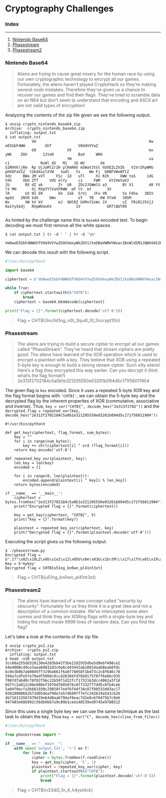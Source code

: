 # Cryptography Challenges

### Index
___
1. [Nintendo Base64](#nintendo-base64)
2. [Phasestream](#phasestream)
3. [Phasestream2](#phasestream2)

### Nintendo Base64
> Aliens are trying to cause great misery for the human race by using our own cryptographic technology to encrypt all our games.
Fortunately, the aliens haven’t played CryptoHack so they’re making several noob mistakes. Therefore they’ve given us a chance to recover our games and find their flags. They’ve tried to scramble data on an N64 but don’t seem to understand that encoding and ASCII art are not valid types of encryption!

Analysing the contents of the zip file given we see the following output.
```shell
$ unzip crypto_nintendo_base64.zip
Archive:  crypto_nintendo_base64.zip
  inflating: output.txt
$ cat output.txt
            Vm                                                   0w               eE5GbFdWW         GhT            V0d4VVYwZ
            G9              XV                                   mx              yWk    ZOV       1JteD           BaV     WRH
                            YW                                   xa             c1              NsWl dS   M1   JQ WV       d4
S2RHVkljRm  Rp UjJoMlZrZH plRmRHV m5WaVJtUl hUVEZLZVZk   V1VrZFpWMU  pHVDFaV1Z  tSkdXazlXYW   twdl   Yx    Wm Fj  bHBFVWxWTlZ
Xdz     BWa 2M xVT     FSc  1d   uTl     hi R2h     XWW taS     1dG VXh     XbU ZTT     VdS elYy     cz     FWM    kY2VmtwV2
JU       RX dZ ak       Zr  U0   ZOc2JGWmlS a3       BY V1       d0 YV       lV MH       hj RVpYYlVaVFRWW  mF lV  mt       3V
lR       GV 01 ER       kh  Zak  5rVj   JFe VR       Ya Fdha   3BIV mpGU   2NtR kdX     bWx          oT   TB   KW VYxW   lNSM
Wx       XW kV kV       mJ  GWlRZ bXMxY2xWc 1V       sZ  FRiR1J5VjJ  0a1YySkdj   RVpWVmxKV           1V            GRTlQUT09


```
As hinted by the challenge name this is `base64` encoded text. To begin decoding we must first remove all the white spaces.
```shell
$ cat output.txt | tr -d ' ' | tr -d '\n'

Vm0weE5GbFdWWGhTV0d4VVYwZG9XVmxyWkZOV1JteDBaVWRHYWxac1NsWldSM1JQWVd4S2RHVkljRmRpUjJoMlZrZHplRmRHVm5WaVJtUlhUVEZLZVZkV1VrZFpWMUpHVDFaV1ZtSkdXazlXYWtwdlYxWmFjbHBFVWxWTlZXdzBWa2MxVTFSc1duTlhiR2hXWWtaS1dGVXhXbUZTTVdSelYyczFWMkY2VmtwV2JURXdZakZrU0ZOc2JGWmlSa3BYV1d0YVlVMHhjRVpYYlVaVFRWWmFlVmt3VlRGV01ERkhZak5rVjJFeVRYaFdha3BIVmpGU2NtRkdXbWxoTTBKWVYxWlNSMWxXWkVkVmJGWlRZbXMxY2xWc1VsZFRiR1J5VjJ0a1YySkdjRVpWVmxKV1VGRTlQUT09
```
We can decode this result with the following script.
```python
#!/usr/bin/python3

import base64

ciphertext = b'Vm0weE5GbFdWWGhTV0d4VVYwZG9XVmxyWkZOV1JteDBaVWRHYWxac1NsWldSM1JQWVd4S2RHVkljRmRpUjJoMlZrZHplRmRHVm5WaVJtUlhUVEZLZVZkV1VrZFpWMUpHVDFaV1ZtSkdXazlXYWtwdlYxWmFjbHBFVWxWTlZXdzBWa2MxVTFSc1duTlhiR2hXWWtaS1dGVXhXbUZTTVdSelYyczFWMkY2VmtwV2JURXdZakZrU0ZOc2JGWmlSa3BYV1d0YVlVMHhjRVpYYlVaVFRWWmFlVmt3VlRGV01ERkhZak5rVjJFeVRYaFdha3BIVmpGU2NtRkdXbWxoTTBKWVYxWlNSMWxXWkVkVmJGWlRZbXMxY2xWc1VsZFRiR1J5VjJ0a1YySkdjRVpWVmxKV1VGRTlQUT09'

while True:
    if ciphertext.startswith(b"CHTB"):
        break
    ciphertext = base64.b64decode(ciphertext)

print("Flag = {}".format(ciphertext.decode('utf-8')))
``` 
> Flag = CHTB{3nc0d1ng_n0t_3qu4l_t0_3ncrypt10n}

### Phasestream
> The aliens are trying to build a secure cipher to encrypt all our games called “PhaseStream”. They’ve heard that stream ciphers are pretty good. The aliens have learned of the XOR operation which is used to encrypt a plaintext with a key. They believe that XOR using a repeated 5-byte key is enough to build a strong stream cipher. Such silly aliens! Here’s a flag they encrypted this way earlier. Can you decrypt it (hint: what’s the flag format?) 2e313f2702184c5a0b1e321205550e03261b094d5c171f56011904

The given flag is `hex` encoded. Since it uses a repeated 5-byte XOR key and the flag format begins with `'CHTB{'`, we can obtain the 5-byte key  and the decrypted flag by the inherent properites of XOR (commutative, associative and inverse).
Thus, `key = xor("CHTB{", decode_hex("2e313f2702"))` and the `decrypted_flag = repeated_xor(key, decode_hex("2e313f2702184c5a0b1e321205550e03261b094d5c171f56011904"))`
```
#!/usr/bin/python3

def get_key(ciphertext, flag_format, num_bytes):
	key = ""
	for i in range(num_bytes):
		key += chr(ciphertext[i] ^ ord (flag_format[i]))
	return key.encode('utf-8')

def repeated_key_xor(plaintext, key):
    len_key = len(key)
    encoded = []

    for i in range(0, len(plaintext)):
        encoded.append(plaintext[i] ^ key[i % len_key])
    return bytes(encoded)

if __name__ == '__main__':
    ciphertext = bytes.fromhex("2e313f2702184c5a0b1e321205550e03261b094d5c171f56011904")
    print("Encrypted flag = {}".format(ciphertext))

    key = get_key(ciphertext, "CHTB{", 5)
    print("Key = {}".format(key))

    plaintext = repeated_key_xor(ciphertext, key)
    print("Decrypted flag = {}".format(plaintext.decode('utf-8')))
```
Executing the script gives us the following output.
```shell
$ ./phasestream.py
Encrypted flag = b".1?'\x02\x18LZ\x0b\x1e2\x12\x05U\x0e\x03&\x1b\tM\\\x17\x1fV\x01\x19\x04"
Key = b'mykey'
Decrypted flag = CHTB{u51ng_kn0wn_pl41nt3xt}
```
> Flag = CHTB{u51ng_kn0wn_pl41nt3xt}

### Phasestream2
> The aliens have learned of a new concept called “security by obscurity”. Fortunately for us they think it is a great idea and not a description of a common mistake. We’ve intercepted some alien comms and think they are XORing flags with a single-byte key and hiding the result inside 9999 lines of random data, Can you find the flag?

Let's take a look at the contents of the zip file.
```
$ unzip crypto_ps2.zip
Archive:  crypto_ps2.zip
  inflating: output.txt
$ head -n10 output.txt
3cc60a255dd328130e4203bb42f3be22d2935dbe5d9ebf498ce2
44e4088c49ce3aea69832d3c0a6cd43443ab1865daab8eab0fdc
bc0e3b0b7a600d5ff319ba661f6a077b058f1bd73c2c8f646c78
594a7cdfe5fe79edf5060c0ccd26304fd7bb9175f0ff6e6bc935
f807d7abd0cf8f82f56c22b59f1d22fcf1732163dcc4062a3f18
0d7fc2a812c0be988ef197bd7685876c8ff332f77dd5c8fb4ceb
5a04f0ecfa3b681930c29858f7e4f6f44f34c87f88533dd3ac17
93828080662b73d05deaf98e7a574b997f7e7c242619a541cb26
4b716313567479d19e64d0aa6794af8eac7d2e0c6f0475b7c0e6
947483e68b992c56db9bb7a9c89b1cee148539ed9745e9788512
```
Since this uses a single byte key we can use the same technique as the last task to obtain the key. Thus `key = xor("C", decode_hex(<line_from_file>))`
```python
#!/usr/bin/python3

from phasestream import *

if __name__ == "__main__":
	with open('output.txt', 'r') as f:
		for line in f:
			cipher = bytes.fromhex(f.readline())
			key = get_key(cipher, 'C', 1)
			plaintext = repeated_key_xor(cipher, key)
			if plaintext.startswith(b"CHTB"):
				print("Flag = {}".format(plaintext.decode('utf-8')))
                break
```
> Flag = CHTB{n33dl3_1n_4_h4yst4ck}
